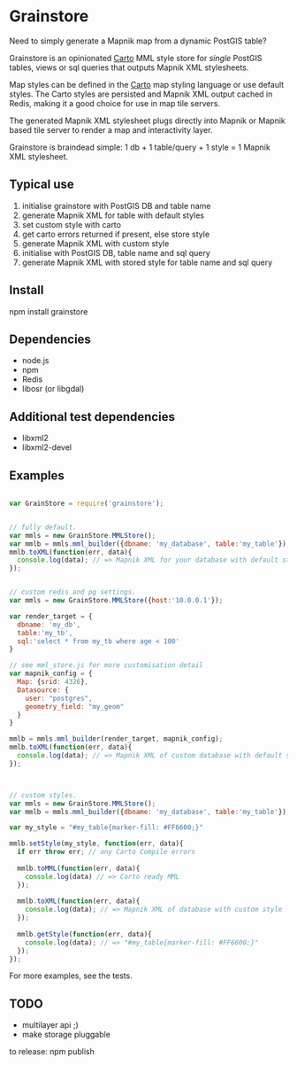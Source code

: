 Grainstore
===========

Need to simply generate a Mapnik map from a dynamic PostGIS table? 

Grainstore is an opinionated [Carto](https://github.com/mapbox/carto) MML style store for _single_ PostGIS tables, views or sql queries that outputs Mapnik XML stylesheets. 

Map styles can be defined in the [Carto](https://github.com/mapbox/carto) map styling language or use default styles. The Carto styles are persisted and Mapnik XML output cached in Redis, making it a good choice for use in map tile servers.

The generated Mapnik XML stylesheet plugs directly into Mapnik or Mapnik based tile server to render a map and interactivity layer.

Grainstore is braindead simple: 1 db + 1 table/query + 1 style =  1 Mapnik XML stylesheet.


Typical use
-----------
1. initialise grainstore with PostGIS DB and table name
2. generate Mapnik XML for table with default styles
3. set custom style with carto 
4. get carto errors returned if present, else store style
5. generate Mapnik XML with custom style
6. initialise with PostGIS DB, table name and sql query
7. generate Mapnik XML with stored style for table name and sql query


Install
--------
npm install grainstore


Dependencies
------------
* node.js
* npm
* Redis
* libosr (or libgdal)


Additional test dependencies
-----------------------------
* libxml2 
* libxml2-devel


Examples
---------

```javascript

var GrainStore = require('grainstore');


// fully default.
var mmls = new GrainStore.MMLStore();
var mmlb = mmls.mml_builder({dbname: 'my_database', table:'my_table'});
mmlb.toXML(function(err, data){
  console.log(data); // => Mapnik XML for your database with default styles
}); 


// custom redis and pg settings.
var mmls = new GrainStore.MMLStore({host:'10.0.0.1'}); 

var render_target = {
  dbname: 'my_db', 
  table:'my_tb', 
  sql:'select * from my_tb where age < 100'
}

// see mml_store.js for more customisation detail 
var mapnik_config = {
  Map: {srid: 4326},
  Datasource: {
    user: "postgres",
    geometry_field: "my_geom"
  }   
}

mmlb = mmls.mml_builder(render_target, mapnik_config);
mmlb.toXML(function(err, data){
  console.log(data); // => Mapnik XML of custom database with default style
}); 



// custom styles.
var mmls = new GrainStore.MMLStore();
var mmlb = mmls.mml_builder({dbname: 'my_database', table:'my_table'});

var my_style = "#my_table{marker-fill: #FF6600;}"

mmlb.setStyle(my_style, function(err, data){
  if err throw err; // any Carto Compile errors
  
  mmlb.toMML(function(err, data){
    console.log(data) // => Carto ready MML
  }); 
  
  mmlb.toXML(function(err, data){
    console.log(data); // => Mapnik XML of database with custom style
  }); 
  
  mmlb.getStyle(function(err, data){
    console.log(data); // => "#my_table{marker-fill: #FF6600;}"
  });
});
```

For more examples, see the tests.


TODO
-----
* multilayer api ;)
* make storage pluggable

to release: npm publish
